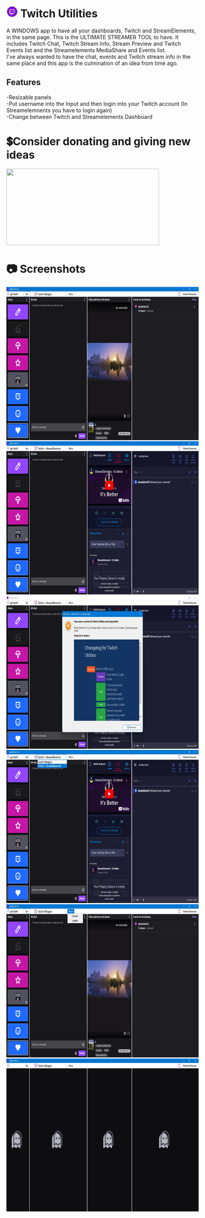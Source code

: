 # <img src="https://raw.githubusercontent.com/Gerizard/twitchutilities/main/screenshots/PinClipart.com_clip-dj-mzik-indir_5201541.png" width="30" height="30"> Twitch Utilities
A WINDOWS app to have all your dashboards, Twitch and StreamElements, in the same page. This is the ULTIMATE STREAMER TOOL to have.  It includes Twitch Chat, Twitch Stream Info, Stream Preview and Twitch Events list and the Streamelements MediaShare and Events list.  
I've always wanted to have the chat, events and Twitch stream info in the same place and this app is the culmination of an idea from time ago.
## Features
-Resizable panels  
-Put username into the Input and then login into your Twitch account (In Streamelemnents you have to login again)  
-Change between Twitch and Streamelements Dashboard  
# 💲Consider donating and giving new ideas
<a href="https://www.paypal.com/donate/?hosted_button_id=ZGDPQSZDGWWEY&sdkMeta=eyJ1cmwiOiJodHRwczovL3d3dy5wYXlwYWxvYmplY3RzLmNvbS9kb25hdGUvc2RrL2RvbmF0ZS1zZGsuanMiLCJhdHRycyI6eyJkYXRhLXVpZCI6ImFjNTlkOWY5MmJfbXRrNm1kcTZtamkifX0&targetMeta=eyJ6b2lkVmVyc2lvbiI6IjlfMF81OCIsInRhcmdldCI6IkRPTkFURSIsInNka1ZlcnNpb24iOiIwLjguMCJ9
">
 <img src="https://raw.githubusercontent.com/aha999/DonateButtons/master/Paypal.png" width="400" height="200">
</a>
# 📷 Screenshots
<img src="https://raw.githubusercontent.com/Gerizard/twitchutilities/main/screenshots/Captura%20de%20pantalla%202022-03-05%20101707.jpg" width="600" height="400">
<img src="https://raw.githubusercontent.com/Gerizard/twitchutilities/main/screenshots/Captura%20de%20pantalla%202022-03-05%20101751.jpg" width="600" height="400">
<img src="https://raw.githubusercontent.com/Gerizard/twitchutilities/main/screenshots/Captura%20de%20pantalla%202022-03-05%20101816.jpg" width="600" height="400">
<img src="https://raw.githubusercontent.com/Gerizard/twitchutilities/main/screenshots/Captura%20de%20pantalla%202022-03-05%20101805.jpg" width="600" height="400">
<img src="https://raw.githubusercontent.com/Gerizard/twitchutilities/main/screenshots/Captura%20de%20pantalla%202022-03-05%20101736.jpg" width="600" height="400">
<img src="https://raw.githubusercontent.com/Gerizard/twitchutilities/main/screenshots/Captura%20de%20pantalla%202022-03-05%20101643.jpg" width="600" height="400">



